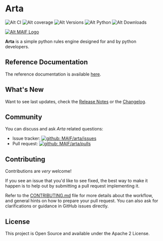 # Arta

![Alt CI](https://github.com/MAIF/arta/actions/workflows/ci-cd.yml/badge.svg?branch=main)
![Alt coverage](https://img.shields.io/badge/coverage-95%25-dark_green)
![Alt Versions](https://img.shields.io/pypi/v/arta)
![Alt Python](https://img.shields.io/pypi/pyversions/arta)
![Alt Downloads](https://img.shields.io/pypi/dm/arta)

[![Alt MAIF Logo](https://static.maif.fr/resources/img/logo-maif.svg)](https://www.maif.fr/)

**Arta** is a simple python rules engine designed for and by python developers.

## Reference Documentation

The reference documentation is available [here](https://pages.github.com/MAIF/arta).

## What's New

Want to see last updates, check the [Release Notes](https://github.com/MAIF/arta/releases) or the [Changelog](./CHANGELOG.md).

## Community
You can discuss and ask *Arta* related questions:

- Issue tracker: [![github: MAIF/arta/issues](https://img.shields.io/github/issues/MAIF/arta.svg)](https://github.com/MAIF/arta/issues)
- Pull request: [![github: MAIF/arta/pulls](https://img.shields.io/github/issues-pr/MAIF/arta.svg)](https://github.com/MAIF/arta/pulls)

## Contributing

Contributions are *very* welcome!

If you see an issue that you'd like to see fixed, the best way to make it happen is to help out by submitting a pull request implementing it.

Refer to the [CONTRIBUTING.md](./CONTRIBUTING.md) file for more details about the workflow,
and general hints on how to prepare your pull request. You can also ask for clarifications or guidance in GitHub issues directly.

## License

This project is Open Source and available under the Apache 2 License.